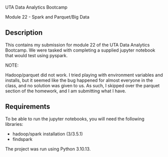 UTA Data Analytics Bootcamp

Module 22 - Spark and Parquet/Big Data




## Description

This contains my submission for module 22 of the UTA Data Analytics Bootcamp. We were tasked with completing a supplied jupyter notebook that would test using pyspark.  

NOTE:

Hadoop/parquet did not work. I tried playing with environment variables and installs, but it seemed like the bug happened for almost everyone in the class, and no solution was given to us. As such, I skipped over the parquet section of the homework, and I am submitting what I have. 


## Requirements

To be able to run the jupyter notebooks, you will need the following libraries:

-   hadoop/spark installation (3/3.5.1)
-   findspark   

The project was run using Python 3.10.13. 


